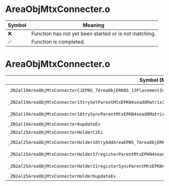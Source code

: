 # AreaObjMtxConnecter.o
| Symbol | Meaning 
| ------------- | ------------- 
| :x: | Function has not yet been started or is not matching. 
| :white_check_mark: | Function is completed. 


# AreaObjMtxConnecter.o
| Symbol (Mangled) | Symbol (Demangled) | Decompiled? |
| ------------- |  ------------- | ------------- |
| `_ZN2al19AreaObjMtxConnecterC1EPNS_7AreaObjERKNS_13PlacementInfoE` | `al::AreaObjMtxConnecter::AreaObjMtxConnecter(al::AreaObj *,al::PlacementInfo const&)` | :white_check_mark: |
| `_ZN2al19AreaObjMtxConnecter15trySetParentMtxEPKN4sead8Matrix34IfEERKNS_13PlacementInfoEPKNS_13ValidatorBaseE` | `al::AreaObjMtxConnecter::trySetParentMtx(sead::Matrix34<float> const*,al::PlacementInfo const&,al::ValidatorBase const*)` | :white_check_mark: |
| `_ZN2al19AreaObjMtxConnecter16trySyncParentMtxEPKN4sead8Matrix34IfEERKNS_13PlacementInfoEPKNS_13ValidatorBaseE` | `al::AreaObjMtxConnecter::trySyncParentMtx(sead::Matrix34<float> const*,al::PlacementInfo const&,al::ValidatorBase const*)` | :white_check_mark: |
| `_ZN2al19AreaObjMtxConnecter6updateEv` | `al::AreaObjMtxConnecter::update(void)` | :white_check_mark: |
| `_ZN2al25AreaObjMtxConnecterHolderC2Ei` | `al::AreaObjMtxConnecterHolder::AreaObjMtxConnecterHolder(int)` | :white_check_mark: |
| `_ZN2al25AreaObjMtxConnecterHolder10tryAddAreaEPNS_7AreaObjERKNS_13PlacementInfoE` | `al::AreaObjMtxConnecterHolder::tryAddArea(al::AreaObj *,al::PlacementInfo const&)` | :white_check_mark: |
| `_ZN2al25AreaObjMtxConnecterHolder17registerParentMtxEPKN4sead8Matrix34IfEERKNS_13PlacementInfoEPKNS_13ValidatorBaseE` | `al::AreaObjMtxConnecterHolder::registerParentMtx(sead::Matrix34<float> const*,al::PlacementInfo const&,al::ValidatorBase const*)` | :white_check_mark: |
| `_ZN2al25AreaObjMtxConnecterHolder21registerSyncParentMtxEPKN4sead8Matrix34IfEERKNS_13PlacementInfoEPKNS_13ValidatorBaseE` | `al::AreaObjMtxConnecterHolder::registerSyncParentMtx(sead::Matrix34<float> const*,al::PlacementInfo const&,al::ValidatorBase const*)` | :white_check_mark: |
| `_ZN2al25AreaObjMtxConnecterHolder6updateEv` | `al::AreaObjMtxConnecterHolder::update(void)` | :white_check_mark: |
